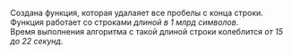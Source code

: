 Создана функция, которая удалаяет все пробелы с конца строки. Функция работает со строками *длиной в 1 млрд символов*.  
Время выполнения алгоритма с такой длиной строки колеблится *от 15 до 22 секунд*.